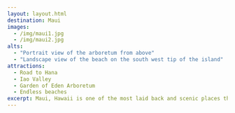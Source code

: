 ```yaml
---
layout: layout.html
destination: Maui
images:
  - /img/maui1.jpg
  - /img/maui2.jpg
alts:
  - "Portrait view of the arboretum from above"
  - "Landscape view of the beach on the south west tip of the island"
attractions:
  - Road to Hana
  - Iao Valley
  - Garden of Eden Arboretum
  - Endless beaches
excerpt: Maui, Hawaii is one of the most laid back and scenic places there is.  The Garden of Eden Arboretum has views so stunning that it was featured in the original Jurassic Park movie.  There are too many breath-taking beaches to be counted, including black sand beaches, many of which are frequented by sea turtles and all sorts of tropical fish.  If you enjoy nature and hiking as well, Maui should definitely be towards the top of your list.
---
```

